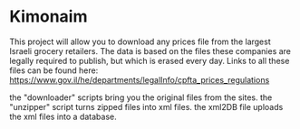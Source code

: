 # Kimonaim

This project will allow you to download any prices file from the largest Israeli grocery retailers.
The data is based on the files these companies are legally required to publish, but which is erased every day.
Links to all these files can be found here: https://www.gov.il/he/departments/legalInfo/cpfta_prices_regulations

the "downloader" scripts bring you the original files from the sites.
the "unzipper" script turns zipped files into xml files.
the xml2DB file uploads the xml files into a database.
